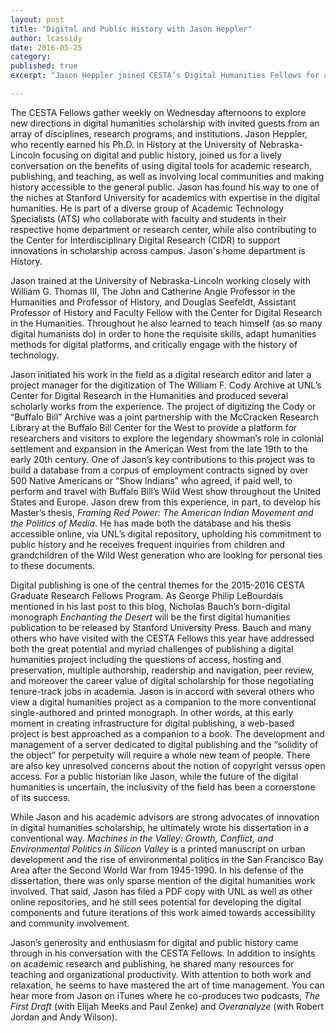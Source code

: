 ```yaml
---
layout: post
title: "Digital and Public History with Jason Heppler"
author: lcassidy
date: 2016-05-25
category: 
published: true
excerpt: "Jason Heppler joined CESTA’s Digital Humanities Fellows for a lively conversation on the benefits of using digital tools for academic research, publishing, and teaching, as well as involving local communities and making history accessible to the general public."

---
```


The CESTA Fellows gather weekly on Wednesday afternoons to explore new directions in digital humanities scholarship with invited guests from an array of disciplines, research programs, and institutions. Jason Heppler, who recently earned his Ph.D. in History at the University of Nebraska-Lincoln focusing on digital and public history, joined us for a lively conversation on the benefits of using digital tools for academic research, publishing, and teaching, as well as involving local communities and making history accessible to the general public. Jason has found his way to one of the niches at Stanford University for academics with expertise in the digital humanities. He is part of a diverse group of Academic Technology Specialists (ATS) who collaborate with faculty and students in their respective home department or research center, while also contributing to the Center for Interdisciplinary Digital Research (CIDR) to support innovations in scholarship across campus. Jason's home department is History.

Jason trained at the University of Nebraska-Lincoln working closely with William G. Thomas III, The John and Catherine Angle Professor in the Humanities and Professor of History, and Douglas Seefeldt, Assistant Professor of History and Faculty Fellow with the Center for Digital Research in the Humanities. Throughout he also learned to teach himself (as so many digital humanists do) in order to hone the requisite skills, adapt humanities methods for digital platforms, and critically engage with the history of technology. 

Jason initiated his work in the field as a digital research editor and later a project manager for the digitization of The William F. Cody Archive at UNL’s Center for Digital Research in the Humanities and produced several scholarly works from the experience. The project of digitizing the Cody or “Buffalo Bill” Archive was a joint partnership with the McCracken Research Library at the Buffalo Bill Center for the West to provide a platform for researchers and visitors to explore the legendary showman’s role in colonial settlement and expansion in the American West from the late 19th to the early 20th century. One of Jason’s key contributions to this project was to build a database from a corpus of employment contracts signed by over 500 Native Americans or “Show Indians” who agreed, if paid well, to perform and travel with Buffalo Bill’s Wild West show throughout the United States and Europe. Jason drew from this experience, in part, to develop his Master’s thesis, *Framing Red Power: The American Indian Movement and the Politics of Media*. He has made both the database and his thesis accessible online, via UNL’s digital repository, upholding his commitment to public history and he receives frequent inquiries from children and grandchildren of the Wild West generation who are looking for personal ties to these documents. 

Digital publishing is one of the central themes for the 2015-2016 CESTA Graduate Research Fellows Program.  As George Philip LeBourdais mentioned in his last post to this blog, Nicholas Bauch’s born-digital monograph *Enchanting the Desert* will be the first digital humanities publication to be released by Stanford University Press. Bauch and many others who have visited with the CESTA Fellows this year have addressed both the great potential and myriad challenges of publishing a digital humanities project including the questions of access, hosting and preservation, multiple authorship, readership and navigation, peer review, and moreover the career value of digital scholarship for those negotiating tenure-track jobs in academia. Jason is in accord with several others who view a digital humanities project as a companion to the more conventional single-authored and printed monograph. In other words, at this early moment in creating infrastructure for digital publishing, a web-based project is best approached as a companion to a book. The development and management of a server dedicated to digital publishing and the “solidity of the object” for perpetuity will require a whole new team of people. There are also key unresolved concerns about the notion of copyright versus open access. For a public historian like Jason, while the future of the digital humanities is uncertain, the inclusivity of the field has been a cornerstone of its success. 

While Jason and his academic advisors are strong advocates of innovation in digital humanities scholarship, he ultimately wrote his dissertation in a conventional way. *Machines in the Valley: Growth, Conflict, and Environmental Politics in Silicon Valley* is a printed manuscript on urban development and the rise of environmental politics in the San Francisco Bay Area after the Second World War from 1945-1990. In his defense of the dissertation, there was only sparse mention of the digital humanities work involved. That said, Jason has filed a PDF copy with UNL as well as other online repositories, and he still sees potential for developing the digital components and future iterations of this work aimed towards accessibility and community involvement.

Jason’s generosity and enthusiasm for digital and public history came through in his conversation with the CESTA Fellows. In addition to insights on academic research and publishing, he shared many resources for teaching and organizational productivity. With attention to both work and relaxation, he seems to have mastered the art of time management. You can hear more from Jason on iTunes where he co-produces two podcasts, *The First Draft* (with Elijah Meeks and Paul Zenke) and *Overanalyze* (with Robert Jordan and Andy Wilson).

